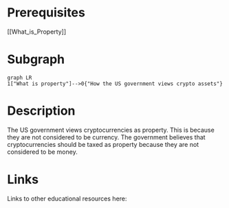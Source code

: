 # Prerequisites
[[What_is_Property]]

# Subgraph

```mermaid
graph LR
1["What is property"]-->0{"How the US government views crypto assets"}
```



# Description

The US government views cryptocurrencies as property. This is because they are not considered to be currency. The government believes that cryptocurrencies should be taxed as property because they are not considered to be money.

# Links
Links to other educational resources here: